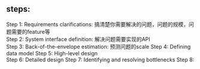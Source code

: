 ## steps:
Step 1: Requirements clarifications: 搞清楚你需要解决的问题，问题的规模，问题需要的feature等    
Step 2: System interface definition: 解决问题需要实现的API   
Step 3: Back-of-the-envelope estimation: 预测问题的scale 
Step 4: Defining data model 
Step 5: High-level design   
Step 6: Detailed design 
Step 7: Identifying and resolving bottlenecks
Step 8: 

## 